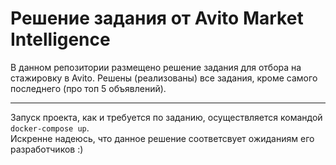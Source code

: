 # Решение задания от Avito Market Intelligence
В данном репозитории размещено решение задания для отбора на стажировку в Avito.
Решены (реализованы) все задания, кроме самого последнего (про топ 5 объявлений).
***
Запуск проекта, как и требуется по заданию, осуществляется командой
`docker-compose up`.<br/>
Искренне надеюсь, что данное решение соответсвует ожиданиям его разработчиков :)
